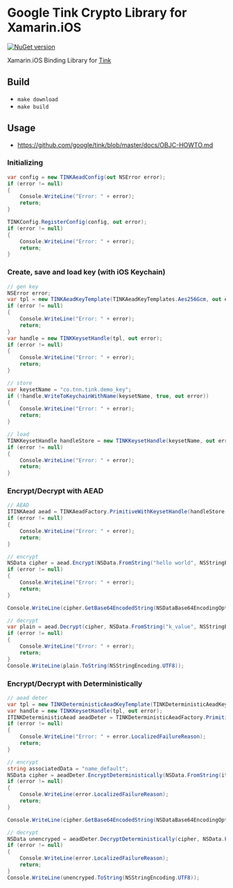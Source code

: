 # Google Tink Crypto Library for Xamarin.iOS
[![NuGet version](https://badge.fury.io/nu/Tink.iOS.svg)](https://badge.fury.io/nu/Tink.iOS)

Xamarin.iOS Binding Library for [Tink](https://github.com/google/tink)

## Build

- `make download`
- `make build`

## Usage
- https://github.com/google/tink/blob/master/docs/OBJC-HOWTO.md

### Initializing
```csharp
var config = new TINKAeadConfig(out NSError error);
if (error != null)
{
    Console.WriteLine("Error: " + error);
    return;
}

TINKConfig.RegisterConfig(config, out error);
if (error != null)
{
    Console.WriteLine("Error: " + error);
    return;
}
```

### Create, save and load key (with iOS Keychain)
```csharp
// gen key
NSError error;
var tpl = new TINKAeadKeyTemplate(TINKAeadKeyTemplates.Aes256Gcm, out error);
if (error != null)
{
    Console.WriteLine("Error: " + error);
    return;
}
var handle = new TINKKeysetHandle(tpl, out error);
if (error != null)
{
    Console.WriteLine("Error: " + error);
    return;
}

// store
var keysetName = "co.tnn.tink.demo_key";
if (!handle.WriteToKeychainWithName(keysetName, true, out error))
{
    Console.WriteLine("Error: " + error);
    return;
}

// load
TINKKeysetHandle handleStore = new TINKKeysetHandle(keysetName, out error);
if (error != null)
{
    Console.WriteLine("Error: " + error);
    return;
}
```

### Encrypt/Decrypt with AEAD
```csharp
// AEAD
ITINKAead aead = TINKAeadFactory.PrimitiveWithKeysetHandle(handleStore, out error);
if (error != null)
{
    Console.WriteLine("Error: " + error);
    return;
}

// encrypt
NSData cipher = aead.Encrypt(NSData.FromString("hello world", NSStringEncoding.UTF8), NSData.FromString("k_value", NSStringEncoding.UTF8), out error);
if (error != null)
{
    Console.WriteLine("Error: " + error);
    return;
}

Console.WriteLine(cipher.GetBase64EncodedString(NSDataBase64EncodingOptions.None));

// decrypt
var plain = aead.Decrypt(cipher, NSData.FromString("k_value", NSStringEncoding.UTF8), out error);
if (error != null)
{
    Console.WriteLine("Error: " + error);
    return;
}
Console.WriteLine(plain.ToString(NSStringEncoding.UTF8));
```
### Encrypt/Decrypt with Deterministically
```csharp
// aead deter
var tpl = new TINKDeterministicAeadKeyTemplate(TINKDeterministicAeadKeyTemplates.TINKAes256Siv, out NSError error);
var handle = new TINKKeysetHandle(tpl, out error);
ITINKDeterministicAead aeadDeter = TINKDeterministicAeadFactory.PrimitiveWithKeysetHandle(handle, out error);
if (error != null)
{
    Console.WriteLine("Error: " + error.LocalizedFailureReason);
    return;
}

// encrypt
string associatedData = "name_default";
NSData cipher = aeadDeter.EncryptDeterministically(NSData.FromString(item, NSStringEncoding.UTF8), NSData.FromString(associatedData, NSStringEncoding.UTF8), out error);
if (error != null)
{
    Console.WriteLine(error.LocalizedFailureReason);
    return;
}

Console.WriteLine(cipher.GetBase64EncodedString(NSDataBase64EncodingOptions.None));

// decrypt
NSData unencryped = aeadDeter.DecryptDeterministically(cipher, NSData.FromString(associatedData, NSStringEncoding.UTF8), out error);
if (error != null)
{
    Console.WriteLine(error.LocalizedFailureReason);
    return;
}
Console.WriteLine(unencryped.ToString(NSStringEncoding.UTF8));
```